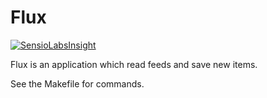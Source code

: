 # Flux


[![SensioLabsInsight](https://insight.sensiolabs.com/projects/97e615b2-0e84-4326-bcac-6c4fab2bab2a/small.png)](https://insight.sensiolabs.com/projects/97e615b2-0e84-4326-bcac-6c4fab2bab2a)


Flux is an application which read feeds and save new items.

See the Makefile for commands.
